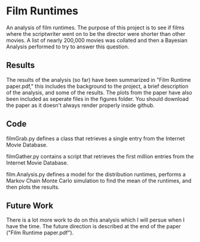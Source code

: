 Film Runtimes
=============

An analysis of film runtimes. The purpose of this project is to see if films 
where the scriptwriter went on to be the director were shorter than other movies.
A list of nearly 200,000 movies was collated and then a Bayesian Analysis 
performed to try to answer this question.

Results
-------

The results of the analysis (so far) have been summarized in "Film Runtime 
paper.pdf," this includes the background to the project, a brief description of 
the analysis, and some of the results. The plots from the paper have also been 
included as seperate files in the figures folder. You should download the paper 
as it doesn't always render properly inside github.

Code
----

filmGrab.py defines a class that retrieves a single entry from the Internet 
Movie Database.

filmGather.py contains a script that retrieves the first million entries from 
the Internet Movie Database.

film.Analysis.py defines a model for the distribution runtimes, performs a 
Markov Chain Monte Carlo simulation to find the mean of the runtimes, and then 
plots the results.

Future Work
-----------

There is a lot more work to do on this analysis which I will persue when I have 
the time. The future direction is described at the end of the paper 
("Film Runtime paper.pdf").


